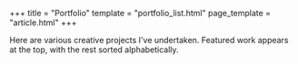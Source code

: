 +++
title = "Portfolio"
template = "portfolio_list.html"
page_template = "article.html"
+++

Here are various creative projects I've undertaken. Featured work appears at the top, with the rest sorted alphabetically.
